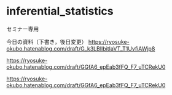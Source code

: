 # inferential_statistics
セミナー専用

今日の資料（下書き，後日変更）
https://ryosuke-okubo.hatenablog.com/draft/G_k3LBlIbitIaVT_T1UvfiAWjp8

https://ryosuke-okubo.hatenablog.com/draft/GGfA6_epEab3fFQ_F7_uTCRekU0

https://ryosuke-okubo.hatenablog.com/draft/GGfA6_epEab3fFQ_F7_uTCRekU0
